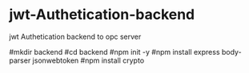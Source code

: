 # jwt-Authetication-backend
jwt Authetication backend to opc server


#mkdir backend
#cd backend
#npm init -y
#npm install express body-parser jsonwebtoken
#npm install crypto

